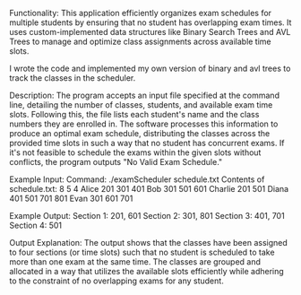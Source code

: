 Functionality:
This application efficiently organizes exam schedules for multiple students by ensuring that no student 
has overlapping exam times. It uses custom-implemented data structures like Binary Search Trees and AVL Trees 
to manage and optimize class assignments across available time slots.

I wrote the code and implemented my own version of binary and avl trees to track the classes in the scheduler. 

Description:
The program accepts an input file specified at the command line, detailing the number of classes, students, 
and available exam time slots. Following this, the file lists each student's name and the class numbers 
they are enrolled in. The software processes this information to produce an optimal exam schedule, 
distributing the classes across the provided time slots in such a way that no student has concurrent exams.
If it's not feasible to schedule the exams within the given slots without conflicts, the program outputs 
"No Valid Exam Schedule."

Example Input:
Command: ./examScheduler schedule.txt
Contents of schedule.txt:
8 5 4
Alice 201 301 401
Bob 301 501 601
Charlie 201 501
Diana 401 501 701 801
Evan 301 601 701

Example Output:
Section 1: 201, 601
Section 2: 301, 801
Section 3: 401, 701
Section 4: 501

Output Explanation:
The output shows that the classes have been assigned to four sections (or time slots) such that no student 
is scheduled to take more than one exam at the same time. The classes are grouped and allocated in a way 
that utilizes the available slots efficiently while adhering to the constraint of no overlapping exams for any student.







